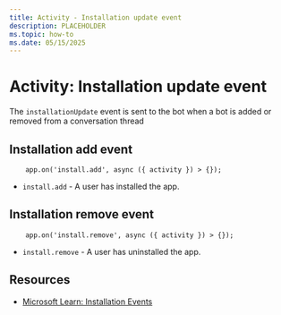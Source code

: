 ```yaml
---
title: Activity - Installation update event
description: PLACEHOLDER
ms.topic: how-to
ms.date: 05/15/2025
---
```


# Activity: Installation update event


The `installationUpdate` event is sent to the bot when a bot is added or removed from a conversation thread

## Installation add event

```
    app.on('install.add', async ({ activity }) > {});
```

*   `install.add` - A user has installed the app.

## Installation remove event

```
    app.on('install.remove', async ({ activity }) > {});
```

*   `install.remove` - A user has uninstalled the app.

## Resources

*   [Microsoft Learn: Installation Events](/microsoftteams/platform/bots/how-to/conversations/subscribe-to-conversation-events#installation-update-event)